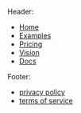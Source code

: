 Header:

- [Home](index.html)
- [Examples](examples.html)
- [Pricing](pricing.html)
- [Vision](vision.html)
- [Docs](https://api.nlang.dev)

Footer:

- [privacy policy](privacy.html)
- [terms of service](tos.html)
